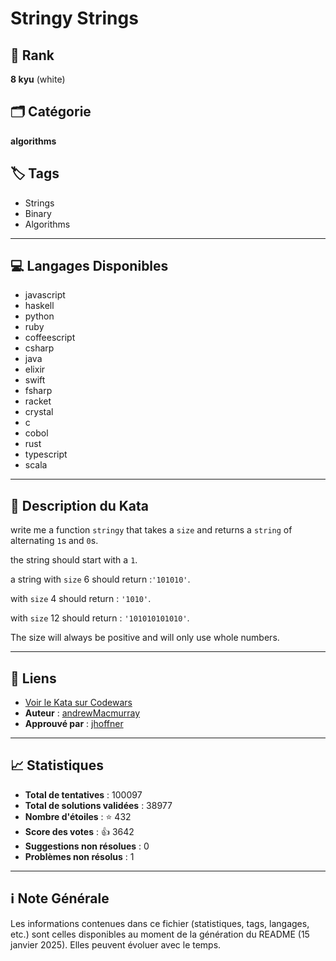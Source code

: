 # Stringy Strings

## 🏅 Rank
**8 kyu** (white)

## 🗂️ Catégorie
**algorithms**

## 🏷️ Tags
- Strings
- Binary
- Algorithms

---

## 💻 Langages Disponibles
- javascript
- haskell
- python
- ruby
- coffeescript
- csharp
- java
- elixir
- swift
- fsharp
- racket
- crystal
- c
- cobol
- rust
- typescript
- scala

---

## 📜 Description du Kata

write me a function `stringy` that takes a `size` and returns a `string` of alternating `1`s and `0`s.

the string should start with a `1`.

a string with `size` 6 should return :`'101010'`.

with `size` 4 should return : `'1010'`.

with `size` 12 should return : `'101010101010'`.

The size will always be positive and will only use whole numbers.



---

## 🔗 Liens
- [Voir le Kata sur Codewars](https://www.codewars.com/kata/563b74ddd19a3ad462000054)
- **Auteur** : [andrewMacmurray](https://www.codewars.com/users/andrewMacmurray)
- **Approuvé par** : [jhoffner](https://www.codewars.com/users/jhoffner)

---

## 📈 Statistiques
- **Total de tentatives** : 100097
- **Total de solutions validées** : 38977
- **Nombre d'étoiles** : ⭐ 432
- **Score des votes** : 👍 3642
- **Suggestions non résolues** : 0
- **Problèmes non résolus** : 1

---

## ℹ️ Note Générale
Les informations contenues dans ce fichier (statistiques, tags, langages, etc.) sont celles disponibles au moment de la génération du README (15 janvier 2025). Elles peuvent évoluer avec le temps.
